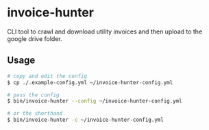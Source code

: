 # invoice-hunter
CLI tool to crawl and download utility invoices and then upload to the google drive folder.


## Usage
```sh
# copy and edit the config
$ cp ./.example-config.yml ~/invoice-hunter-config.yml

# pass the config
$ bin/invoice-hunter --config ~/invoice-hunter-config.yml

# or the shorthand
$ bin/invoice-hunter -c ~/invoice-hunter-config.yml
```